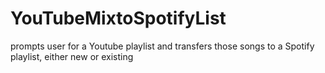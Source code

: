 # YouTubeMixtoSpotifyList
prompts user for a Youtube playlist and transfers those songs to a Spotify playlist, either new or existing
